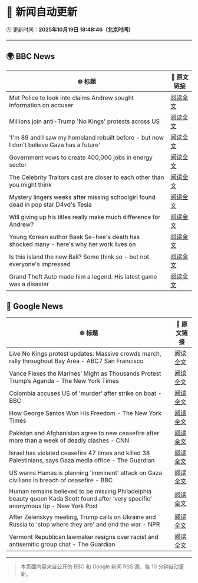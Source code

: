 # 🧠 新闻自动更新

🕒 更新时间：**2025年10月19日 18:48:46（北京时间）**

---

## 🌍 BBC News

| 🌐 标题 | 🔗 原文链接 |
|--------|-------------|
| Met Police to look into claims Andrew sought information on accuser | [阅读全文](https://www.bbc.com/news/articles/c3970mxwz9vo?at_medium=RSS&at_campaign=rss) |
| Millions join anti-Trump 'No Kings' protests across US | [阅读全文](https://www.bbc.com/news/articles/c93xgyp1zv4o?at_medium=RSS&at_campaign=rss) |
| 'I'm 89 and I saw my homeland rebuilt before - but now I don't believe Gaza has a future' | [阅读全文](https://www.bbc.com/news/articles/c87400e3j5eo?at_medium=RSS&at_campaign=rss) |
| Government vows to create 400,000 jobs in energy sector | [阅读全文](https://www.bbc.com/news/articles/c3vnr45x5qyo?at_medium=RSS&at_campaign=rss) |
| The Celebrity Traitors cast are closer to each other than you might think | [阅读全文](https://www.bbc.com/news/articles/cj3z5yj4l60o?at_medium=RSS&at_campaign=rss) |
| Mystery lingers weeks after missing schoolgirl found dead in pop star D4vd's Tesla | [阅读全文](https://www.bbc.com/news/articles/c205g10g0nvo?at_medium=RSS&at_campaign=rss) |
| Will giving up his titles really make much difference for Andrew? | [阅读全文](https://www.bbc.com/news/articles/cd670x96600o?at_medium=RSS&at_campaign=rss) |
| Young Korean author Baek Se-hee's death has shocked many - here's why her work lives on | [阅读全文](https://www.bbc.com/news/articles/c15p9ndxd4eo?at_medium=RSS&at_campaign=rss) |
| Is this island the new Bali? Some think so - but not everyone's impressed | [阅读全文](https://www.bbc.com/news/articles/c5yp87ppk7eo?at_medium=RSS&at_campaign=rss) |
| Grand Theft Auto made him a legend. His latest game was a disaster | [阅读全文](https://www.bbc.com/news/articles/c4gzn34gwvwo?at_medium=RSS&at_campaign=rss) |

## 📰 Google News

| 🌐 标题 | 🔗 原文链接 |
|--------|-------------|
| Live No Kings protest updates: Massive crowds march, rally throughout Bay Area - ABC7 San Francisco | [阅读全文](https://news.google.com/rss/articles/CBMirwFBVV95cUxNaG1nbDU4dDJPUFVTRVhPZ21JVDFkOTFvUDVMX2VMSUN3b2x5YzFEdXZ1VTZsZ3cwcHBpc1NRS01DbzlmS2tHSV9hcXJ2SzBXeklNNlkzZHZKWFpDMEFhblhzVGJsbnJGZ3FmYjZOQ2Z1QWU1TWdQMGhueHRSM20ycThDa2NRZkI2eEc3aUF5enRGVmFfeVA1elg0cGs3bXBRakpSMVRrYTRGWTNSTjJV?oc=5) |
| Vance Flexes the Marines’ Might as Thousands Protest Trump’s Agenda - The New York Times | [阅读全文](https://news.google.com/rss/articles/CBMijgFBVV95cUxPS3EwWkE0cWxucjhFTktFY1lZYkhJRTR2RWhMLV9ESzJkX1E5UkRKUko0aXkxWEtkdUpYNldPamVnbS1qUExLRUpGZGxHc2k3bzh6U1kxaVJOS0FXczdnaHdIZC1fYUlLSWpxRDV1OV92M3BydmxKeXJ5bEFiZXV1WFhvR1lIcHdjTlFna3lB?oc=5) |
| Colombia accuses US of 'murder' after strike on boat - BBC | [阅读全文](https://news.google.com/rss/articles/CBMiWkFVX3lxTE92N1ZYOXQ0ejM3V0JhMWxiTjRzYV8zQ3pCM3UzUkhIdF90MjZwUlhvWk5UMkhiVHR0SUx2TkloN1V6VmE3S2JMa09BS0JzbFZkVXBpd2FJMHdHZ9IBX0FVX3lxTE1zd2s5RzZaZHU0OGdfZExpTWNiVVJOYTVVaDV0VFd1ZEpTbEszaUZuYlNXMkxaZ3F1QllRNURjTTFJVXA5ZnE3NkdoN2hLVmZVR2U1SkpkdFFQdVpEX3pZ?oc=5) |
| How George Santos Won His Freedom - The New York Times | [阅读全文](https://news.google.com/rss/articles/CBMigAFBVV95cUxNNGQ4ZE1VaGFfbWxQTncyOTRob29DRExuRmJycDJpZGN2cERhdURhTEtjLVZsSTh6akV2LS1GRGx0aW1DNDhOczJhWDBzeWxReVJQcnN5RG55R1l0UFB2YUQzRE1Qc2lSd2Zma0paQnhHVEJGTm1fWnFCTURGakkzdg?oc=5) |
| Pakistan and Afghanistan agree to new ceasefire after more than a week of deadly clashes - CNN | [阅读全文](https://news.google.com/rss/articles/CBMigAFBVV95cUxPS0l6U1RlRDJvYnM1UERydnZMbFR3TTBUNmxLQnF2aEdFek1PMHRFRHFpTlMwdVVKMjFUbEQ5d0k2WkdUSXBZR1p2c1A3X05oZU9hSEpiVEVER29mX2VXcWRhZTh2RGJwel9VQXo0QXp2LV8waFBlak0yYjJRRTFnbA?oc=5) |
| Israel has violated ceasefire 47 times and killed 38 Palestinians, says Gaza media office - The Guardian | [阅读全文](https://news.google.com/rss/articles/CBMizwFBVV95cUxOWERmS19LdGU0UkZ2eFE1QlhuSlNvXzlycUIzVDc1R2t2bGU5R2VJQ1ladEFfdjFvdnE4VW5pV3I2WEt5YUhUWU42U2ZUNTlLVmx0bmkzM0xrYlcwbzFndTVQZnpHSjdJSGNvSUhaa29BX1kxdjI1ZXBMZGU2WTJPZ0l3OEFWaTgyVkJvWWRBUmlROG9XVlNob1BSVmw2UGFfazBzbXZoNkVJWm9QQU1RdXF5U0N6MXY1czU0WDF5blExODVXbkxERjdDeEY2NlU?oc=5) |
| US warns Hamas is planning 'imminent' attack on Gaza civilians in breach of ceasefire - BBC | [阅读全文](https://news.google.com/rss/articles/CBMiWkFVX3lxTE1adHgwVDJ2QU8zSWlVQkZzYnJnWk13YTRqNi1aempyTDR6WmJrdl9hRzB5X25mQzZVTnFad3EwTVdYNVM0QVFLZThaX1cxWWFZZDREdFhjNEVtdw?oc=5) |
| Human remains believed to be missing Philadelphia beauty queen Kada Scott found after ‘very specific’ anonymous tip - New York Post | [阅读全文](https://news.google.com/rss/articles/CBMi4wFBVV95cUxNNnNaSkVhMDFZZWFSek96NDhURXBwX2JDTXZLNjhXVzNEV05ObkdmeFJiU2J6Q2FDa1VPNzA5MU1vdTRERXQ1TXUtMVpfUFJPaW0xUER2SVRHNFMzV0VmQm84eEJObGdqN3d6MlpiUTQ0NWFvR3VxNmFJREJrdkktSkZpWXpOQV9ZZGFmYW9wZERfMk9UVjUySU5FTkRqVnlSTjJpNGpaMG9WX0l0ZTdfSE1zSFRndlpWTngtdzJFbE96MTVuMHJ5cUI5WXo4dXlaRzRSamUzazFUN2dQLVNHUlZVYw?oc=5) |
| After Zelenskyy meeting, Trump calls on Ukraine and Russia to 'stop where they are' and end the war - NPR | [阅读全文](https://news.google.com/rss/articles/CBMikAFBVV95cUxNaEZKNnFKR0lWa0ZNV0I4N0lYMkZkZG9yQUFYRGcySmw3VjJQOE0xZzByWnl0aDdrN1VoWWptWS1MRnV3UUlmSk9qdEtUOVozUFJKU1Z6cUdIYWdXUFlxNElIUzlvR1ZYTjFNWnJJRURleXYxUkN5RWltMUNNWVJJNGNxWVNQZXcwMjNVZnZHdm0?oc=5) |
| Vermont Republican lawmaker resigns over racist and antisemitic group chat - The Guardian | [阅读全文](https://news.google.com/rss/articles/CBMinwFBVV95cUxQcXZlZjU2X0duQW1yV1UyUWVQMXA4SWdzeTdWMmo4QVFDUWRoQlgyeDVObFZpcGw4ZHZzS1ZsT3cxOFRaZVVnZEdFX3FLSW1CajlaY2xvNWd3Zjk3UTVDY043MlVQRTNQamFfZWRuVnhiRURMWTljZkRnclhyNWZobXloTGF5aDQ3NTFfNld1MnU4c0NWTUpaTklrTmVkeVU?oc=5) |

---
> 本页面内容来自公开的 BBC 和 Google 新闻 RSS 源，每 10 分钟自动更新。